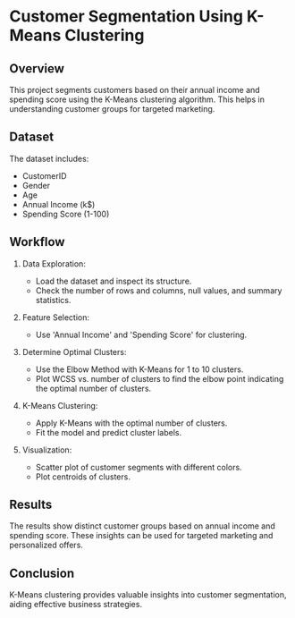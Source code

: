 # Customer Segmentation Using K-Means Clustering

## Overview

This project segments customers based on their annual income and spending score using the K-Means clustering algorithm. This helps in understanding customer groups for targeted marketing.

## Dataset

The dataset includes:
- CustomerID
- Gender
- Age
- Annual Income (k$)
- Spending Score (1-100)

## Workflow

1. Data Exploration:
   - Load the dataset and inspect its structure.
   - Check the number of rows and columns, null values, and summary statistics.

2. Feature Selection:
   - Use 'Annual Income' and 'Spending Score' for clustering.

3. Determine Optimal Clusters:
   - Use the Elbow Method with K-Means for 1 to 10 clusters.
   - Plot WCSS vs. number of clusters to find the elbow point indicating the optimal number of clusters.

4. K-Means Clustering:
   - Apply K-Means with the optimal number of clusters.
   - Fit the model and predict cluster labels.

5. Visualization:
   - Scatter plot of customer segments with different colors.
   - Plot centroids of clusters.

## Results

The results show distinct customer groups based on annual income and spending score. These insights can be used for targeted marketing and personalized offers.

## Conclusion

K-Means clustering provides valuable insights into customer segmentation, aiding effective business strategies.

